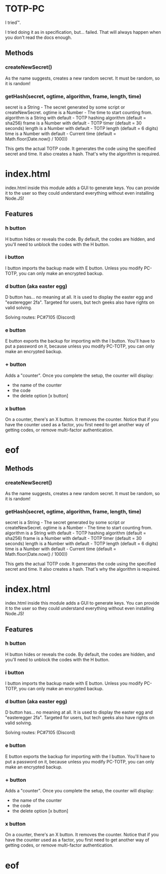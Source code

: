 # TOTP-PC

I tried:tm:.

I tried doing it as in specification, but... failed.
That will always happen when you don't read the docs enough.

## Methods

### createNewSecret()

As the name suggests, creates a new random secret. It must be random, so it is random!

### getHash(secret, ogtime, algorithm, frame, length, time)

secret is a String - The secret generated by some script or createNewSecret.
ogtime is a Number - The time to start counting from.
algorithm is a String with default - TOTP hashing algorithm (default = sha256)
frame is a Number with default - TOTP timer (default = 30 seconds)
length is a Number with default - TOTP length (default = 6 digits)
time is a Number with default - Current time (default = Math.floor(Date.now() / 1000))

This gets the actual TOTP code. It generates the code using the specified secret and time.
It also creates a hash. That's why the algorithm is required.

# index.html

index.html inside this module adds a GUI to generate keys. You can provide it to the user so they could understand everything without even installing Node.JS!

## Features

### h button

H button hides or reveals the code. By default, the codes are hidden, and you'll need to unblock the codes with the H button.

### i button

I button imports the backup made with E button.
Unless you modify PC-TOTP, you can only make an encrypted backup.

### d button (aka easter egg)

D button has... no meaning at all. It is used to display the easter egg and "easteregger 2fa".
Targeted for users, but tech geeks also have rights on valid solving.

Solving routes: PC#7105 (Discord)

### e button

E button exports the backup for importing with the I button.
You'll have to put a password on it, because unless you modify PC-TOTP, you can only make an encrypted backup.

### + button

Adds a "counter". Once you complete the setup, the counter will display:
 - the name of the counter
 - the code
 - the delete option [x button]

### x button

On a counter, there's an X button. It removes the counter.
Notice that if you have the counter used as a factor, you first need to get another way of getting codes, or
remove multi-factor authentication.

# eof

## Methods

### createNewSecret()

As the name suggests, creates a new random secret. It must be random, so it is random!

### getHash(secret, ogtime, algorithm, frame, length, time)

secret is a String - The secret generated by some script or createNewSecret.
ogtime is a Number - The time to start counting from.
algorithm is a String with default - TOTP hashing algorithm (default = sha256)
frame is a Number with default - TOTP timer (default = 30 seconds)
length is a Number with default - TOTP length (default = 6 digits)
time is a Number with default - Current time (default = Math.floor(Date.now() / 1000))

This gets the actual TOTP code. It generates the code using the specified secret and time.
It also creates a hash. That's why the algorithm is required.

# index.html

index.html inside this module adds a GUI to generate keys. You can provide it to the user so they could understand everything without even installing Node.JS!

## Features

### h button

H button hides or reveals the code. By default, the codes are hidden, and you'll need to unblock the codes with the H button.

### i button

I button imports the backup made with E button.
Unless you modify PC-TOTP, you can only make an encrypted backup.

### d button (aka easter egg)

D button has... no meaning at all. It is used to display the easter egg and "easteregger 2fa".
Targeted for users, but tech geeks also have rights on valid solving.

Solving routes: PC#7105 (Discord)

### e button

E button exports the backup for importing with the I button.
You'll have to put a password on it, because unless you modify PC-TOTP, you can only make an encrypted backup.

### + button

Adds a "counter". Once you complete the setup, the counter will display:
 - the name of the counter
 - the code
 - the delete option [x button]

### x button

On a counter, there's an X button. It removes the counter.
Notice that if you have the counter used as a factor, you first need to get another way of getting codes, or
remove multi-factor authentication.

# eof
